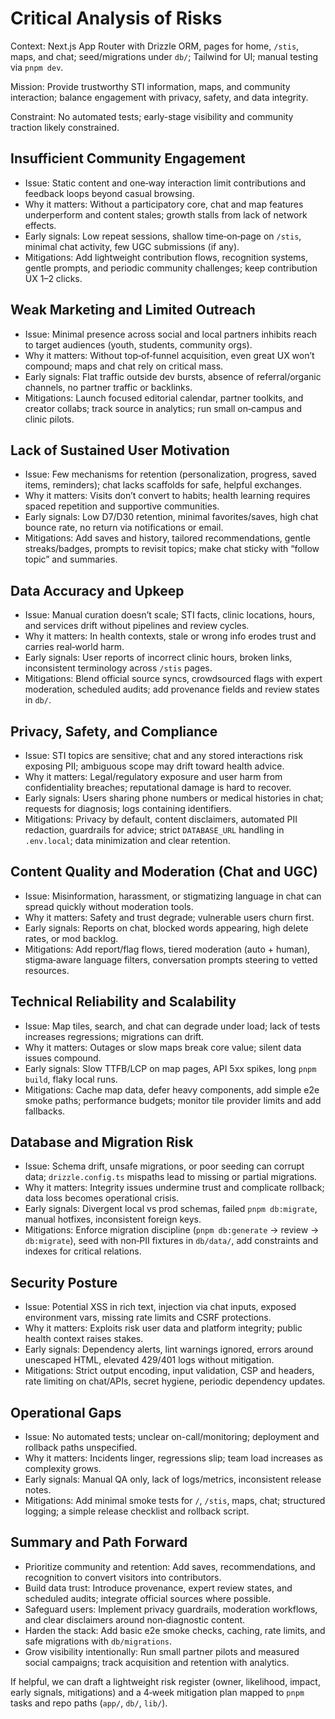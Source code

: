 # Critical Analysis of Risks

Context: Next.js App Router with Drizzle ORM, pages for home, `/stis`, maps, and chat; seed/migrations under `db/`; Tailwind for UI; manual testing via `pnpm dev`.

Mission: Provide trustworthy STI information, maps, and community interaction; balance engagement with privacy, safety, and data integrity.

Constraint: No automated tests; early-stage visibility and community traction likely constrained.

## Insufficient Community Engagement

- Issue: Static content and one‑way interaction limit contributions and feedback loops beyond casual browsing.
- Why it matters: Without a participatory core, chat and map features underperform and content stales; growth stalls from lack of network effects.
- Early signals: Low repeat sessions, shallow time‑on‑page on `/stis`, minimal chat activity, few UGC submissions (if any).
- Mitigations: Add lightweight contribution flows, recognition systems, gentle prompts, and periodic community challenges; keep contribution UX 1–2 clicks.

## Weak Marketing and Limited Outreach

- Issue: Minimal presence across social and local partners inhibits reach to target audiences (youth, students, community orgs).
- Why it matters: Without top‑of‑funnel acquisition, even great UX won’t compound; maps and chat rely on critical mass.
- Early signals: Flat traffic outside dev bursts, absence of referral/organic channels, no partner traffic or backlinks.
- Mitigations: Launch focused editorial calendar, partner toolkits, and creator collabs; track source in analytics; run small on‑campus and clinic pilots.

## Lack of Sustained User Motivation

- Issue: Few mechanisms for retention (personalization, progress, saved items, reminders); chat lacks scaffolds for safe, helpful exchanges.
- Why it matters: Visits don’t convert to habits; health learning requires spaced repetition and supportive communities.
- Early signals: Low D7/D30 retention, minimal favorites/saves, high chat bounce rate, no return via notifications or email.
- Mitigations: Add saves and history, tailored recommendations, gentle streaks/badges, prompts to revisit topics; make chat sticky with “follow topic” and summaries.

## Data Accuracy and Upkeep

- Issue: Manual curation doesn’t scale; STI facts, clinic locations, hours, and services drift without pipelines and review cycles.
- Why it matters: In health contexts, stale or wrong info erodes trust and carries real‑world harm.
- Early signals: User reports of incorrect clinic hours, broken links, inconsistent terminology across `/stis` pages.
- Mitigations: Blend official source syncs, crowdsourced flags with expert moderation, scheduled audits; add provenance fields and review states in `db/`.

## Privacy, Safety, and Compliance

- Issue: STI topics are sensitive; chat and any stored interactions risk exposing PII; ambiguous scope may drift toward health advice.
- Why it matters: Legal/regulatory exposure and user harm from confidentiality breaches; reputational damage is hard to recover.
- Early signals: Users sharing phone numbers or medical histories in chat; requests for diagnosis; logs containing identifiers.
- Mitigations: Privacy by default, content disclaimers, automated PII redaction, guardrails for advice; strict `DATABASE_URL` handling in `.env.local`; data minimization and clear retention.

## Content Quality and Moderation (Chat and UGC)

- Issue: Misinformation, harassment, or stigmatizing language in chat can spread quickly without moderation tools.
- Why it matters: Safety and trust degrade; vulnerable users churn first.
- Early signals: Reports on chat, blocked words appearing, high delete rates, or mod backlog.
- Mitigations: Add report/flag flows, tiered moderation (auto + human), stigma‑aware language filters, conversation prompts steering to vetted resources.

## Technical Reliability and Scalability

- Issue: Map tiles, search, and chat can degrade under load; lack of tests increases regressions; migrations can drift.
- Why it matters: Outages or slow maps break core value; silent data issues compound.
- Early signals: Slow TTFB/LCP on map pages, API 5xx spikes, long `pnpm build`, flaky local runs.
- Mitigations: Cache map data, defer heavy components, add simple e2e smoke paths; performance budgets; monitor tile provider limits and add fallbacks.

## Database and Migration Risk

- Issue: Schema drift, unsafe migrations, or poor seeding can corrupt data; `drizzle.config.ts` mispaths lead to missing or partial migrations.
- Why it matters: Integrity issues undermine trust and complicate rollback; data loss becomes operational crisis.
- Early signals: Divergent local vs prod schemas, failed `pnpm db:migrate`, manual hotfixes, inconsistent foreign keys.
- Mitigations: Enforce migration discipline (`pnpm db:generate` → review → `db:migrate`), seed with non‑PII fixtures in `db/data/`, add constraints and indexes for critical relations.

## Security Posture

- Issue: Potential XSS in rich text, injection via chat inputs, exposed environment vars, missing rate limits and CSRF protections.
- Why it matters: Exploits risk user data and platform integrity; public health context raises stakes.
- Early signals: Dependency alerts, lint warnings ignored, errors around unescaped HTML, elevated 429/401 logs without mitigation.
- Mitigations: Strict output encoding, input validation, CSP and headers, rate limiting on chat/APIs, secret hygiene, periodic dependency updates.

## Operational Gaps

- Issue: No automated tests; unclear on-call/monitoring; deployment and rollback paths unspecified.
- Why it matters: Incidents linger, regressions slip; team load increases as complexity grows.
- Early signals: Manual QA only, lack of logs/metrics, inconsistent release notes.
- Mitigations: Add minimal smoke tests for `/`, `/stis`, maps, chat; structured logging; a simple release checklist and rollback script.

## Summary and Path Forward

- Prioritize community and retention: Add saves, recommendations, and recognition to convert visitors into contributors.
- Build data trust: Introduce provenance, expert review states, and scheduled audits; integrate official sources where possible.
- Safeguard users: Implement privacy guardrails, moderation workflows, and clear disclaimers around non‑diagnostic content.
- Harden the stack: Add basic e2e smoke checks, caching, rate limits, and safe migrations with `db/migrations`.
- Grow visibility intentionally: Run small partner pilots and measured social campaigns; track acquisition and retention with analytics.

If helpful, we can draft a lightweight risk register (owner, likelihood, impact, early signals, mitigations) and a 4‑week mitigation plan mapped to `pnpm` tasks and repo paths (`app/`, `db/`, `lib/`).

